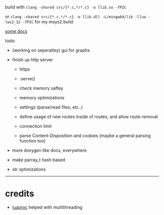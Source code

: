 build with `clang -shared src/{*.c,*/*.c} -o llib.so -fPIC`

or `clang -shared src/{*.c,*/*.c} -o llib.dll -L/mingw64/lib -llua -lws2_32 -fPIC` for my msys2 build

[some docs](docs/)

todo:

* (working on seperatley) gui for graphs

* finish up http server

    * https 

    * <res>:serve()

    * check memory saftey

    * memory optimizations

    * settings (parse/read files, etc..)

    * define usage of new routes inside of routes, and allow route removal

    * connection limit

    * parse Content-Disposition and cookies (maybe a general parsing function too)

* more doxygen like docs, everywhere

* make parray_t hash based

* str optimizations


----

# credits

* [luaproc](https://github.com/askyrme/luaproc) helped with multithreading

